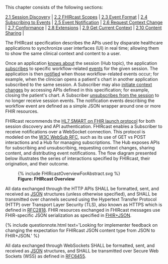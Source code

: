 This chapter consists of the following sections:

[2.1 Session Discovery](2-1-SessionDiscovery.html) |
[2.2 FHIRcast Scopes](2-2-FhircastScopes.html) |
[2.3 Event Format](2-3-Events.html) |
[2.4 Subscribing to Events](2-4-Subscribing.html) |
[2.5 Event Notification](2-5-EventNotification.html) |
[2.6 Request Context Change](2-6-RequestContextChange.html) |
[2.7 Conformance](2-7-Conformance.html) |
[2.8 Extensions](2-8-Extensions.html) |
[2.9 Get Current Context](2-9-GetCurrentContext.html) |
[2.10 Content Sharing](2-10-ContentSharing.html) |

The FHIRcast specification describes the APIs used by disparate healthcare applications to synchronize user interfaces (UI) in real time; allowing them to show the same clinical context and content to a user.


Once an application [knows about](2-1-SessionDiscovery.html) the session (Hub topic), the application [subscribes](2-4-Subscribing.html) to specific workflow-related [events](2-3-Events.html) for the given session. The application is then [notified](2-5-EventNotification.html) when those workflow-related events occur; for example, when the clinician opens a patient's chart in another application subscribed to the same session. A Subscriber may also [initiate context changes](2-6-RequestContextChange.html) by accessing APIs defined in this specification; for example, closing the patient's chart. A Subscriber [unsubscribes from the session](2-4-Subscribing.html#unsubscribe) to no longer receive session events. The notification events describing the workflow event are defined as a simple JSON wrapper around one or more FHIR resources.

FHIRcast recommends the [HL7 SMART on FHIR launch protocol](http://www.hl7.org/fhir/smart-app-launch) for both session discovery and API authentication. FHIRcast enables a Subscriber to receive notifications over a WebSocket connection. This protocol is modeled on the [W3C WebSub RFC](https://www.w3.org/TR/websub/), such as its use of GET vs POST interactions and a Hub for managing subscriptions. The Hub exposes APIs for subscribing and unsubscribing, requesting context changes, sharing content, and distributing event notifications. The flow diagram presented below illustrates the series of interactions specified by FHIRcast, their origination, and their outcome.

<figure>
  {% include FHIRcastOverviewForAbstract.svg %}
  <figcaption><b>Figure: FHIRcast Overview</b></figcaption>
  <p></p>
</figure>


All data exchanged through the HTTP APIs SHALL be formatted, sent, and received as [JSON](https://tools.ietf.org/html/rfc8259) structures (unless otherwise specified), and SHALL be transmitted over channels secured using the Hypertext Transfer Protocol (HTTP) over Transport Layer Security (TLS), also known as HTTPS which is defined in [RFC2818](https://tools.ietf.org/html/rfc2818). FHIR resources exchanged in FHIRcast messages use FHIR-specific JSON serialization as specified in [FHIR+JSON](https://www.hl7.org/fhir/json.html).

{% include questionnote.html text='Looking for implementer feedback on changing the expectation for FHIRcast JSON content type from JSON to FHIR+JSON.' %}

All data exchanged through WebSockets SHALL be formatted, sent, and received as [JSON](https://tools.ietf.org/html/rfc8259) structures, and SHALL be transmitted over Secure Web Sockets (WSS) as defined in [RFC6455](https://tools.ietf.org/html/rfc6455).
